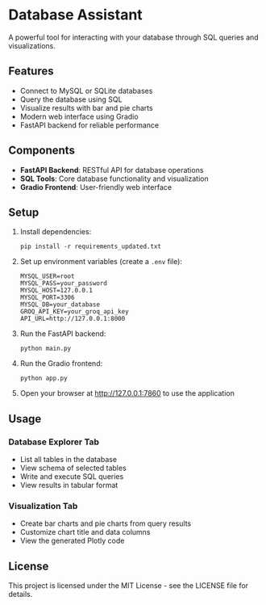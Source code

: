 # Database Assistant

A powerful tool for interacting with your database through SQL queries and visualizations.

## Features

- Connect to MySQL or SQLite databases
- Query the database using SQL
- Visualize results with bar and pie charts
- Modern web interface using Gradio
- FastAPI backend for reliable performance

## Components

- **FastAPI Backend**: RESTful API for database operations
- **SQL Tools**: Core database functionality and visualization
- **Gradio Frontend**: User-friendly web interface

## Setup

1. Install dependencies:
   ```
   pip install -r requirements_updated.txt
   ```

2. Set up environment variables (create a `.env` file):
   ```
   MYSQL_USER=root
   MYSQL_PASS=your_password
   MYSQL_HOST=127.0.0.1
   MYSQL_PORT=3306
   MYSQL_DB=your_database
   GROQ_API_KEY=your_groq_api_key
   API_URL=http://127.0.0.1:8000
   ```

3. Run the FastAPI backend:
   ```
   python main.py
   ```

4. Run the Gradio frontend:
   ```
   python app.py
   ```

5. Open your browser at http://127.0.0.1:7860 to use the application

## Usage

### Database Explorer Tab

- List all tables in the database
- View schema of selected tables
- Write and execute SQL queries
- View results in tabular format

### Visualization Tab

- Create bar charts and pie charts from query results
- Customize chart title and data columns
- View the generated Plotly code

## License

This project is licensed under the MIT License - see the LICENSE file for details.
